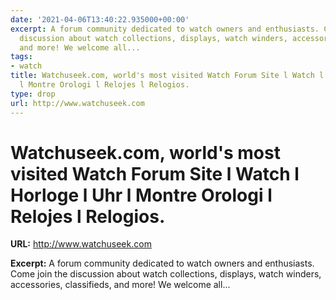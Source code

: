 ```yaml
---
date: '2021-04-06T13:40:22.935000+00:00'
excerpt: A forum community dedicated to watch owners and enthusiasts. Come join the
  discussion about watch collections, displays, watch winders, accessories, classifieds,
  and more! We welcome all...
tags:
- watch
title: Watchuseek.com, world's most visited Watch Forum Site l Watch l Horloge l Uhr
  l Montre Orologi l Relojes l Relogios.
type: drop
url: http://www.watchuseek.com
---
```


# Watchuseek.com, world's most visited Watch Forum Site l Watch l Horloge l Uhr l Montre Orologi l Relojes l Relogios.

**URL:** http://www.watchuseek.com

**Excerpt:** A forum community dedicated to watch owners and enthusiasts. Come join the discussion about watch collections, displays, watch winders, accessories, classifieds, and more! We welcome all...
